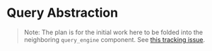# Query Abstraction

> Note: The plan is for the initial work here to be folded into the neighboring
> `query_engine` component. See [this tracking
> issue](https://github.com/open-telemetry/otel-arrow/issues/543).
